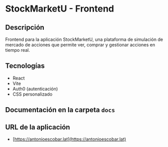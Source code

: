 # StockMarketU - Frontend

## Descripción
Frontend para la aplicación StockMarketU, una plataforma de simulación de mercado de acciones que permite ver, comprar y gestionar acciones en tiempo real.

## Tecnologías
- React
- Vite
- Auth0 (autenticación)
- CSS personalizado


## Documentación en la carpeta `docs`

## URL de la aplicación

- [https://antonioescobar.lat](https://antonioescobar.lat)